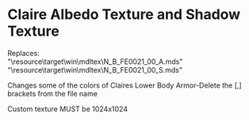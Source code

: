 # Claire Albedo Texture and Shadow Texture

Replaces:<br>
"\resource\target\win\mdltex\N_B_FE0021_00_A.mds"<br>
"\resource\target\win\mdltex\N_B_FE0021_00_S.mds"

Changes some of the colors of Claires Lower Body Armor-Delete the [,] brackets from the file name

Custom texture MUST be 1024x1024
